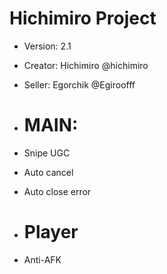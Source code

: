 # Hichimiro Project
- Version: 2.1
- Creator: Hichimiro @hichimiro
- Seller: Egorchik @Egiroofff

- # MAIN:
- Snipe UGC
- Auto cancel
- Auto close error

- # Player
- Anti-AFK

